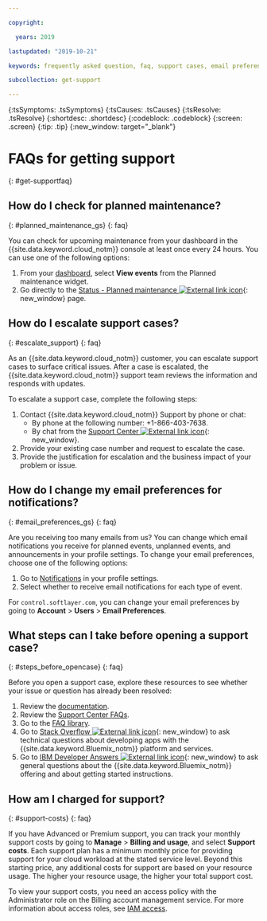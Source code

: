```yaml
---

copyright:

  years: 2019

lastupdated: "2019-10-21"

keywords: frequently asked question, faq, support cases, email preferences, access for cases, support faq 

subcollection: get-support 

---
```



{:tsSymptoms: .tsSymptoms}
{:tsCauses: .tsCauses}
{:tsResolve: .tsResolve}
{:shortdesc: .shortdesc}
{:codeblock: .codeblock}
{:screen: .screen}
{:tip: .tip}
{:new_window: target="_blank"}

# FAQs for getting support
{: #get-supportfaq}

## How do I check for planned maintenance?
{: #planned_maintenance_gs}
{: faq}

You can check for upcoming maintenance from your dashboard in the {{site.data.keyword.cloud_notm}} console at least once every 24 hours. You can use one of the following options: 

1. From your [dashboard](https://cloud.ibm.com/), select **View events** from the Planned maintenance widget. 
2. Go directly to the [Status - Planned maintenance ![External link icon](../icons/launch-glyph.svg "External link icon")](https://cloud.ibm.com/status?selected=maintenance){: new_window} page.

## How do I escalate support cases? 
{: #escalate_support}
{: faq}

As an {{site.data.keyword.cloud_notm}} customer, you can escalate support cases to surface critical issues. After a case is escalated, the {{site.data.keyword.cloud_notm}} support team reviews the information and responds with updates. 

To escalate a support case, complete the following steps: 
1. Contact {{site.data.keyword.cloud_notm}} Support by phone or chat:
    * By phone at the following number: +1-866-403-7638.
    * By chat from the [Support Center ![External link icon](../icons/launch-glyph.svg "External link icon")](https://{DomainName}/unifiedsupport/supportcenter){: new_window}.
2. Provide your existing case number and request to escalate the case. 
3. Provide the justification for escalation and the business impact of your problem or issue. 

## How do I change my email preferences for notifications? 
{: #email_preferences_gs}
{: faq}

Are you receiving too many emails from us? You can change which email notifications you receive for planned events, unplanned events, and announcements in your profile settings. To change your email preferences, choose one of the following options: 

1. Go to [Notifications](https://cloud.ibm.com/user/notifications) in your profile settings.
1. Select whether to receive email notifications for each type of event.

For `control.softlayer.com`, you can change your email preferences by going to **Account** > **Users** > **Email Preferences**. 

## What steps can I take before opening a support case? 
{: #steps_before_opencase}
{: faq}

Before you open a support case, explore these resources to see whether your issue or question has already been resolved: 

1. Review the [documentation](https://cloud.ibm.com/docs). 
2. Review the [Support Center FAQs](https://cloud.ibm.com/unifiedsupport/supportcenter). 
3. Go to the [FAQ library](https://cloud.ibm.com/docs/faqs). 
4. Go to [Stack Overflow ![External link icon](../icons/launch-glyph.svg "External link icon")](http://stackoverflow.com/questions/tagged/ibm-bluemix){: new_window} to ask technical questions about developing apps with the {{site.data.keyword.Bluemix_notm}} platform and services.
5. Go to [IBM Developer Answers ![External link icon](../icons/launch-glyph.svg "External link icon")](https://developer.ibm.com/answers/index.html){: new_window} to ask general questions about the {{site.data.keyword.Bluemix_notm}} offering and about getting started instructions.

## How am I charged for support? 
{: #support-costs}
{: faq}

If you have Advanced or Premium support, you can track your monthly support costs by going to **Manage** > **Billing and usage**, and select **Support costs**. Each support plan has a minimum monthly price for providing support for your cloud workload at the stated service level. Beyond this starting price, any additional costs for support are based on your resource usage. The higher your resource usage, the higher your total support cost. 

To view your support costs, you need an access policy with the Administrator role on the Billing account management service. For more information about access roles, see [IAM access](/docs/iam?topic=iam-userroles).

